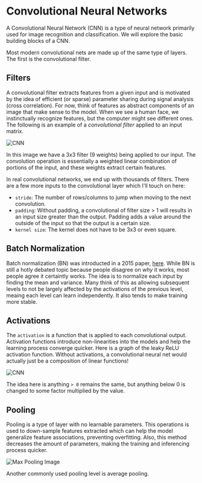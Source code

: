 # Convolutional Neural Networks

A Convolutional Neural Network (CNN) is a type of neural network primarily used for image
recognition and classification. We will explore the basic building blocks of a CNN.

Most modern convolutional nets are made up of the same type of layers. The first is the
convolutional filter.

## Filters 

A convolutional filter extracts features from a given input and is motivated by the idea
of efficient (or sparse) parameter sharing during signal analysis (cross correlation).
For now, think of features as abstract components of an image that make sense to the
model. When we see a human face, we instinctually recognize features, but the computer
might see different ones. The following is an example of a _convolutional filter_ applied
to an input matrix.

![CNN](../img/filter.png)

In this image we have a 3x3 filter (9 weights) being applied to our input. The convolution
operation is essentially a weighted linear combination of portions of the input, and these 
weights extract certain features.

In real convolutional networks, we end up with thousands of filters. There are a few more
inputs to the convolutional layer which I'll touch on here:

* `stride`: The number of rows/columns to jump when moving to the next convolution.
* `padding`: Without padding, a convolutional of filter size > 1 will results in an input
size greater than the output. Padding adds a value around the outside of the input so that
the output is a certain size.
* `kernel size`: The kernel does not have to be 3x3 or even square.

## Batch Normalization

Batch normalization (BN) was introducted in a 2015 paper,
[here](https://arxiv.org/pdf/1502.03167.pdf). While BN is still a hotly debated topic 
because people disagree on _why_ it works, most people agree it certaintly works. The
idea is to normalize each input by finding the mean and variance. Many think of this as
allowing subsequent levels to not be largely affected by the activations of the previous
level, meaing each level can learn independently. It also tends to make training more
stable.


## Activations

The `activation` is a function that is applied to each convolutional output. Activation
functions introduce non-linearities into the models and help the learning process
converge quicker. Here is a graph of the leaky ReLU activation function. Without
activations, a convolutional neural net would actually just be a composition of linear
functions!

![CNN](../img/lrelu.jpg)

The idea here is anything `> 0` remains the same, but anything below 0 is changed to some
factor multiplied by the value.

## Pooling

Pooling is a type of layer with no learnable parameters. This operations is used to
down-sample features extracted which can help the model generalize feature associations,
preventing overfitting. Also, this method decreases the amount of parameters, making the
training and inferencing process quicker.

![Max Pooling Image](../img/maxpool.jpeg)

Another commonly used pooling level is average pooling.